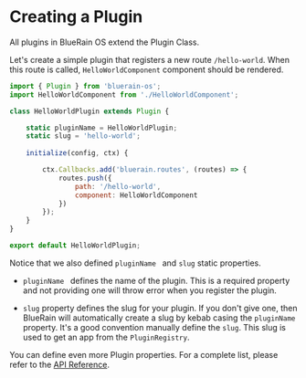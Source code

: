 # Creating a Plugin

All plugins in BlueRain OS extend the Plugin Class.

Let's create a simple plugin that registers a new route `/hello-world`. When this route is called, `HelloWorldComponent` component should be rendered.

```js
import { Plugin } from 'bluerain-os';
import HelloWorldComponent from './HelloWorldComponent';

class HelloWorldPlugin extends Plugin {

	static pluginName = HelloWorldPlugin;
	static slug = 'hello-world';
	
    initialize(config, ctx) {

        ctx.Callbacks.add('bluerain.routes', (routes) => {
            routes.push({
                path: '/hello-world',
                component: HelloWorldComponent
            })
        });
    }
}

export default HelloWorldPlugin;
```
Notice that we also defined `pluginName ` and `slug` static properties. 

- `pluginName ` defines the name of the plugin. This is a required property and not providing one will throw error when you register the plugin. 

- `slug` property defines the slug for your plugin. If you don't give one, then BlueRain will automatically create a slug by kebab casing the `pluginName` property. It's a good convention manually define the `slug`. This slug is used to get an app from the `PluginRegistry`.

You can define even more Plugin properties. For a complete list, please refer to the [API Reference](../../api/reference.md).